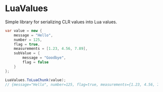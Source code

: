 # LuaValues
Simple library for serializing CLR values into Lua values.

```c#
var value = new {
    message = "Hello",
    number = 125,
    flag = true,
    measurements = [1.23, 4.56, 7.89],
    subValue = {
        message = "Goodbye",
        flag = false
    }
};

LuaValues.ToLuaChunk(value);
// {message="Hello", number=125, flag=true, measurements={1.23, 4.56, 7.89}, subValue={message="Goodbye", flag=false}}
```
